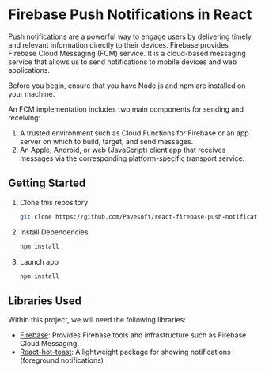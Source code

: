 # Firebase Push Notifications in React

Push notifications are a powerful way to engage users by delivering timely and relevant information directly to their devices.  Firebase provides Firebase Cloud Messaging (FCM) service. It is a cloud-based messaging service that allows us to send notifications to mobile devices and web applications. 

Before you begin, ensure that you have Node.js and npm are installed on your machine.


An FCM implementation includes two main components for sending and receiving:

1. A trusted environment such as Cloud Functions for Firebase or an app server on which to build, target, and send messages.
2. An Apple, Android, or web (JavaScript) client app that receives messages via the corresponding platform-specific transport service.


## Getting Started

 1. Clone this repository
 
    ```bash
    git clone https://github.com/Pavesoft/react-firebase-push-notifications.git
    ```

2. Install Dependencies
 
   ```bash
   npm install
   ```

3. Launch app
 
   ```bash
   npm install
   ```


## Libraries Used

Within this project, we will need the following libraries:

- [Firebase](https://www.npmjs.com/package/firebase): Provides Firebase tools and infrastructure such as Firebase Cloud Messaging.
- [React-hot-toast](https://react-hot-toast.com/): A lightweight package for showing notifications (foreground notifications)


